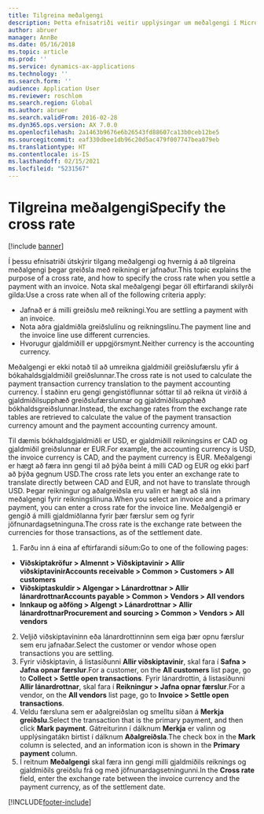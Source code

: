```yaml
---
title: Tilgreina meðalgengi
description: Þetta efnisatriði veitir upplýsingar um meðalgengi í Microsoft Dynamics 365 Finance.
author: abruer
manager: AnnBe
ms.date: 05/16/2018
ms.topic: article
ms.prod: ''
ms.service: dynamics-ax-applications
ms.technology: ''
ms.search.form: ''
audience: Application User
ms.reviewer: roschlom
ms.search.region: Global
ms.author: abruer
ms.search.validFrom: 2016-02-28
ms.dyn365.ops.version: AX 7.0.0
ms.openlocfilehash: 2a1463b9676e6b26543fd88607ca13b0ceb12be5
ms.sourcegitcommit: eaf330dbee1db96c20d5ac479f007747bea079eb
ms.translationtype: HT
ms.contentlocale: is-IS
ms.lasthandoff: 02/15/2021
ms.locfileid: "5231567"
---
```

# <a name="specify-the-cross-rate"></a><span data-ttu-id="27c6a-103">Tilgreina meðalgengi</span><span class="sxs-lookup"><span data-stu-id="27c6a-103">Specify the cross rate</span></span>

[!include [banner](../includes/banner.md)]

<span data-ttu-id="27c6a-104">Í þessu efnisatriði útskýrir tilgang meðalgengi og hvernig á að tilgreina meðalgengi þegar greiðsla með reikningi er jafnaður.</span><span class="sxs-lookup"><span data-stu-id="27c6a-104">This topic explains the purpose of a cross rate, and how to specify the cross rate when you settle a payment with an invoice.</span></span> <span data-ttu-id="27c6a-105">Nota skal meðalgengi þegar öll eftirfarandi skilyrði gilda:</span><span class="sxs-lookup"><span data-stu-id="27c6a-105">Use a cross rate when all of the following criteria apply:</span></span> 
-   <span data-ttu-id="27c6a-106">Jafnað er á milli greiðslu með reikningi.</span><span class="sxs-lookup"><span data-stu-id="27c6a-106">You are settling a payment with an invoice.</span></span> 
-   <span data-ttu-id="27c6a-107">Nota aðra gjaldmiðla greiðslulínu og reikningslínu.</span><span class="sxs-lookup"><span data-stu-id="27c6a-107">The payment line and the invoice line use different currencies.</span></span> 
-   <span data-ttu-id="27c6a-108">Hvorugur gjaldmiðill er uppgjörsmynt.</span><span class="sxs-lookup"><span data-stu-id="27c6a-108">Neither currency is the accounting currency.</span></span> 

<span data-ttu-id="27c6a-109">Meðalgengi er ekki notað til að umreikna gjaldmiðil greiðslufærslu yfir á bókahaldsgjaldmiðil greiðslunnar.</span><span class="sxs-lookup"><span data-stu-id="27c6a-109">The cross rate is not used to calculate the payment transaction currency translation to the payment accounting currency.</span></span> <span data-ttu-id="27c6a-110">Í staðinn eru gengi gengistöflunnar sóttar til að reikna út virðið á gjaldmiðilsupphæð greiðslufærslunnar og gjaldmiðilsupphæð bókhaldsgreiðslunnar.</span><span class="sxs-lookup"><span data-stu-id="27c6a-110">Instead, the exchange rates from the exchange rate tables are retrieved to calculate the value of the payment transaction currency amount and the payment accounting currency amount.</span></span> 

<span data-ttu-id="27c6a-111">Til dæmis bókhaldsgjaldmiðli er USD, er gjaldmiðill reikningsins er CAD og gjaldmiðil greiðslunnar er EUR.</span><span class="sxs-lookup"><span data-stu-id="27c6a-111">For example, the accounting currency is USD, the invoice currency is CAD, and the payment currency is EUR.</span></span> <span data-ttu-id="27c6a-112">Meðalgengi er hægt að færa inn gengi til að þýða beint á milli CAD og EUR og ekki þarf að þýða gegnum USD.</span><span class="sxs-lookup"><span data-stu-id="27c6a-112">The cross rate lets you enter an exchange rate to translate directly between CAD and EUR, and not have to translate through USD.</span></span> <span data-ttu-id="27c6a-113">Þegar reikningur og aðalgreiðsla eru valin er hægt að slá inn meðalgengi fyrir reikningslínuna.</span><span class="sxs-lookup"><span data-stu-id="27c6a-113">When you select an invoice and a primary payment, you can enter a cross rate for the invoice line.</span></span> <span data-ttu-id="27c6a-114">Meðalgengið er gengið á milli gjaldmiðlanna fyrir þær færslur sem og fyrir jöfnunardagsetninguna.</span><span class="sxs-lookup"><span data-stu-id="27c6a-114">The cross rate is the exchange rate between the currencies for those transactions, as of the settlement date.</span></span>

1.  <span data-ttu-id="27c6a-115">Farðu inn á eina af eftirfarandi síðum:</span><span class="sxs-lookup"><span data-stu-id="27c6a-115">Go to one of the following pages:</span></span>
- <span data-ttu-id="27c6a-116">**Viðskiptakröfur > Almennt > Viðskiptavinir > Allir viðskiptavinir**</span><span class="sxs-lookup"><span data-stu-id="27c6a-116">**Accounts receivable > Common > Customers > All customers**</span></span> 
- <span data-ttu-id="27c6a-117">**Viðskiptaskuldir > Algengar > Lánardrottnar > Allir lánardrottnar**</span><span class="sxs-lookup"><span data-stu-id="27c6a-117">**Accounts payable > Common > Vendors > All vendors**</span></span> 
- <span data-ttu-id="27c6a-118">**Innkaup og aðföng > Algengt > Lánardrottnar > Allir lánardrottnar**</span><span class="sxs-lookup"><span data-stu-id="27c6a-118">**Procurement and sourcing > Common > Vendors > All vendors**</span></span>
2.  <span data-ttu-id="27c6a-119">Veljið viðskiptavininn eða lánardrottinninn sem eiga þær opnu færslur sem eru jafnaðar.</span><span class="sxs-lookup"><span data-stu-id="27c6a-119">Select the customer or vendor whose open transactions you are settling.</span></span> 
3.  <span data-ttu-id="27c6a-120">Fyrir viðskiptavin, á listasíðunni **Allir viðskiptavinir**, skal fara í **Safna > Jafna opnar færslur**.</span><span class="sxs-lookup"><span data-stu-id="27c6a-120">For a customer, on the **All customers** list page, go to **Collect > Settle open transactions**.</span></span> <span data-ttu-id="27c6a-121">Fyrir lánardrottin, á listasíðunni **Allir lánardrottnar**, skal fara í **Reikningur > Jafna opnar færslur**.</span><span class="sxs-lookup"><span data-stu-id="27c6a-121">For a vendor, on the **All vendors** list page, go to **Invoice > Settle open transactions**.</span></span> 
4.  <span data-ttu-id="27c6a-122">Veldu færsluna sem er aðalgreiðslan og smelltu síðan á **Merkja greiðslu**.</span><span class="sxs-lookup"><span data-stu-id="27c6a-122">Select the transaction that is the primary payment, and then click **Mark payment**.</span></span> <span data-ttu-id="27c6a-123">Gátreiturinn í dálknum **Merkja** er valinn og upplýsingatákn birtist í dálknum **Aðalgreiðsla**.</span><span class="sxs-lookup"><span data-stu-id="27c6a-123">The check box in the **Mark** column is selected, and an information icon is shown in the **Primary payment** column.</span></span> 
5.  <span data-ttu-id="27c6a-124">Í reitnum **Meðalgengi** skal færa inn gengi milli gjaldmiðils reiknings og gjaldmiðils greiðslu frá og með jöfnunardagsetningunni.</span><span class="sxs-lookup"><span data-stu-id="27c6a-124">In the **Cross rate** field, enter the exchange rate between the invoice currency and the payment currency, as of the settlement date.</span></span> 


[!INCLUDE[footer-include](../../includes/footer-banner.md)]